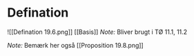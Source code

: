 # Defination
![[Defination 19.6.png]]
[[Basis]]
*Note:* Bliver brugt i TØ 11.1, 11.2

*Note:* Bemærk her også [[Proposition 19.8.png]]
